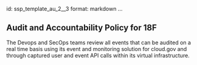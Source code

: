 id: ssp_template_au_2__3
format: markdown
...
## Audit and Accountability Policy for 18F

The Devops and SecOps teams review all events that can be audited on a real time
basis using its event and monitoring solution for cloud.gov and through captured
user and event API calls within its virtual infrastructure.

